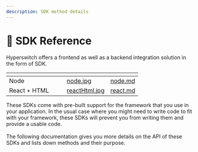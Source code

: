 ```yaml
---
description: SDK method details
---
```


# 🍡 SDK Reference

Hyperswitch offers a frontend as well as a backend integration solution in the form of SDK.&#x20;

<table data-card-size="large" data-view="cards"><thead><tr><th></th><th></th><th></th><th data-hidden data-card-cover data-type="files"></th><th data-hidden data-card-target data-type="content-ref"></th></tr></thead><tbody><tr><td>Node</td><td></td><td></td><td><a href="../../.gitbook/assets/node.jpg">node.jpg</a></td><td><a href="node.md">node.md</a></td></tr><tr><td>React + HTML</td><td></td><td></td><td><a href="../../.gitbook/assets/reactHtml.jpg">reactHtml.jpg</a></td><td><a href="react.md">react.md</a></td></tr></tbody></table>

These SDKs come with pre-built support for the framework that you use in your application. In the usual case where you might need to write code to fit with your framework, these SDKs will prevent you from writing them and provide a usable code.\
\
The following documentation gives you more details on the API of these SDKs and lists down methods and their purpose.
